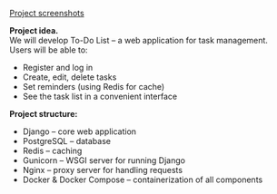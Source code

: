 [Project screenshots](https://github.com/Mesnyankin/django_todo/issues/1)

<b>Project idea.</b><br>
We will develop To-Do List – a web application for task management.<br>
Users will be able to:
<ul>
 <li>Register and log in</li>
 <li>Create, edit, delete tasks</li>
 <li>Set reminders (using Redis for cache)</li>
 <li>See the task list in a convenient interface</li>
</ul>

<b>Project structure:</b><br>
<ul>
 <li>Django – core web application</li>
 <li>PostgreSQL – database</li>
 <li>Redis – caching</li>
 <li>Gunicorn – WSGI server for running Django</li>
 <li>Nginx – proxy server for handling requests</li>
 <li>Docker & Docker Compose – containerization of all components</li>
</ul>
